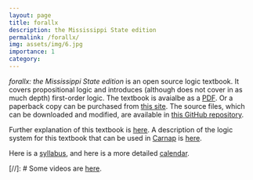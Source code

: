 ```yaml
---
layout: page
title: forallx 
description: the Mississippi State edition
permalink: /forallx/
img: assets/img/6.jpg
importance: 1
category:
---
```


*forallx: the Mississippi State edition* is an open source logic textbook. It covers propositional logic and introduces (although does not cover in as much depth) first-order logic. The textbook is avaialbe as a [PDF](https://github.com/loighic/forallx-msu/raw/master/forallx-MSU.pdf). 
Or a paperback copy can be purchased from [this site](https://www.lulu.com/en/us/shop/gregory-johnson/forallx/paperback/product-4emmmj.html).
The source files, which can be downloaded and modified, are available in [this GitHub repository](https://github.com/loighic/forallx-msu).

Further explanation of this textbook is [here](/forallx/intro/). A description of the logic system for this textbook that can be used in [Carnap](https://carnap.io/) is [here](https://carnap.io/srv/doc/forallx-msu.md).


Here is a [syllabus](https://loighic.net/logic/logic_CR.pdf), and here is a more detailed [calendar](https://calendar.google.com/calendar/u/0?cid=NnA2amwzOGtwMmY1OWc5N3RlNmtoZDNmZTBAZ3JvdXAuY2FsZW5kYXIuZ29vZ2xlLmNvbQ).

[//]: # Some videos are [here](/forallx/videos/).